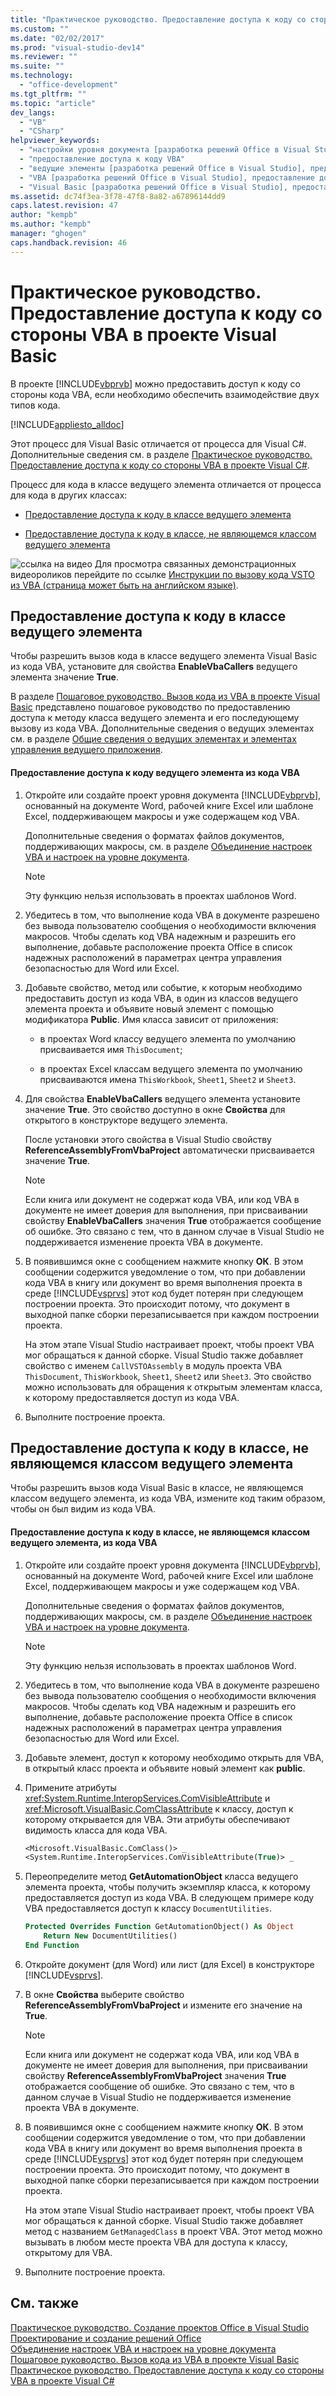 ```yaml
---
title: "Практическое руководство. Предоставление доступа к коду со стороны VBA в проекте Visual Basic"
ms.custom: ""
ms.date: "02/02/2017"
ms.prod: "visual-studio-dev14"
ms.reviewer: ""
ms.suite: ""
ms.technology: 
  - "office-development"
ms.tgt_pltfrm: ""
ms.topic: "article"
dev_langs: 
  - "VB"
  - "CSharp"
helpviewer_keywords: 
  - "настройки уровня документа [разработка решений Office в Visual Studio], предоставление доступа к коду"
  - "предоставление доступа к коду VBA"
  - "ведущие элементы [разработка решений Office в Visual Studio], предоставление доступа к коду VBA"
  - "VBA [разработка решений Office в Visual Studio], предоставление доступа к коду (настройки уровня документа)"
  - "Visual Basic [разработка решений Office в Visual Studio], предоставление доступа к коду VBA"
ms.assetid: dc74f3ea-3f78-47f8-8a82-a67896144dd9
caps.latest.revision: 47
author: "kempb"
ms.author: "kempb"
manager: "ghogen"
caps.handback.revision: 46
---
```

# Практическое руководство. Предоставление доступа к коду со стороны VBA в проекте Visual Basic
  В проекте [!INCLUDE[vbprvb](../sharepoint/includes/vbprvb-md.md)] можно предоставить доступ к коду со стороны кода VBA, если необходимо обеспечить взаимодействие двух типов кода.  
  
 [!INCLUDE[appliesto_alldoc](../vsto/includes/appliesto-alldoc-md.md)]  
  
 Этот процесс для Visual Basic отличается от процесса для Visual C\#.  Дополнительные сведения см. в разделе [Практическое руководство. Предоставление доступа к коду со стороны VBA в проекте Visual C&#35;](../vsto/how-to-expose-code-to-vba-in-a-visual-csharp-project.md).  
  
 Процесс для кода в классе ведущего элемента отличается от процесса для кода в других классах:  
  
-   [Предоставление доступа к коду в классе ведущего элемента](#HostItemCode)  
  
-   [Предоставление доступа к коду в классе, не являющемся классом ведущего элемента](#NonHostItem)  
  
 ![ссылка на видео](../vsto/media/playvideo.png "ссылка на видео") Для просмотра связанных демонстрационных видеороликов перейдите по ссылке [Инструкции по вызову кода VSTO из VBA \(страница может быть на английском языке\)](http://go.microsoft.com/fwlink/?LinkId=136757).  
  
##  <a name="HostItemCode"></a> Предоставление доступа к коду в классе ведущего элемента  
 Чтобы разрешить вызов кода в классе ведущего элемента Visual Basic из кода VBA, установите для свойства **EnableVbaCallers** ведущего элемента значение **True**.  
  
 В разделе [Пошаговое руководство. Вызов кода из VBA в проекте Visual Basic](../vsto/walkthrough-calling-code-from-vba-in-a-visual-basic-project.md) представлено пошаговое руководство по предоставлению доступа к методу класса ведущего элемента и его последующему вызову из кода VBA.  Дополнительные сведения о ведущих элементах см. в разделе [Общие сведения о ведущих элементах и элементах управления ведущего приложения](../vsto/host-items-and-host-controls-overview.md).  
  
#### Предоставление доступа к коду ведущего элемента из кода VBA  
  
1.  Откройте или создайте проект уровня документа [!INCLUDE[vbprvb](../sharepoint/includes/vbprvb-md.md)], основанный на документе Word, рабочей книге Excel или шаблоне Excel, поддерживающем макросы и уже содержащем код VBA.  
  
     Дополнительные сведения о форматах файлов документов, поддерживающих макросы, см. в разделе [Объединение настроек VBA и настроек на уровне документа](../vsto/combining-vba-and-document-level-customizations.md).  
  
    > [!NOTE]  
    >  Эту функцию нельзя использовать в проектах шаблонов Word.  
  
2.  Убедитесь в том, что выполнение кода VBA в документе разрешено без вывода пользователю сообщения о необходимости включения макросов.  Чтобы сделать код VBA надежным и разрешить его выполнение, добавьте расположение проекта Office в список надежных расположений в параметрах центра управления безопасностью для Word или Excel.  
  
3.  Добавьте свойство, метод или событие, к которым необходимо предоставить доступ из кода VBA, в один из классов ведущего элемента проекта и объявите новый элемент с помощью модификатора **Public**.  Имя класса зависит от приложения:  
  
    -   в проектах Word классу ведущего элемента по умолчанию присваивается имя `ThisDocument`;  
  
    -   в проектах Excel классам ведущего элемента по умолчанию присваиваются имена `ThisWorkbook`, `Sheet1`, `Sheet2` и `Sheet3`.  
  
4.  Для свойства **EnableVbaCallers** ведущего элемента установите значение **True**.  Это свойство доступно в окне **Свойства** для открытого в конструкторе ведущего элемента.  
  
     После установки этого свойства в Visual Studio свойству **ReferenceAssemblyFromVbaProject** автоматически присваивается значение **True**.  
  
    > [!NOTE]  
    >  Если книга или документ не содержат кода VBA, или код VBA в документе не имеет доверия для выполнения, при присваивании свойству **EnableVbaCallers** значения **True** отображается сообщение об ошибке.  Это связано с тем, что в данном случае в Visual Studio не поддерживается изменение проекта VBA в документе.  
  
5.  В появившимся окне с сообщением нажмите кнопку **ОК**.  В этом сообщении содержится уведомление о том, что при добавлении кода VBA в книгу или документ во время выполнения проекта в среде [!INCLUDE[vsprvs](../sharepoint/includes/vsprvs-md.md)] этот код будет потерян при следующем построении проекта.  Это происходит потому, что документ в выходной папке сборки перезаписывается при каждом построении проекта.  
  
     На этом этапе Visual Studio настраивает проект, чтобы проект VBA мог обращаться к данной сборке.  Visual Studio также добавляет свойство с именем `CallVSTOAssembly` в модуль проекта VBA `ThisDocument`, `ThisWorkbook`, `Sheet1`, `Sheet2` или `Sheet3`.  Это свойство можно использовать для обращения к открытым элементам класса, к которому предоставляется доступ из кода VBA.  
  
6.  Выполните построение проекта.  
  
##  <a name="NonHostItem"></a> Предоставление доступа к коду в классе, не являющемся классом ведущего элемента  
 Чтобы разрешить вызов кода Visual Basic в классе, не являющемся классом ведущего элемента, из кода VBA, измените код таким образом, чтобы он был видим из кода VBA.  
  
#### Предоставление доступа к коду в классе, не являющемся классом ведущего элемента, из кода VBA  
  
1.  Откройте или создайте проект уровня документа [!INCLUDE[vbprvb](../sharepoint/includes/vbprvb-md.md)], основанный на документе Word, рабочей книге Excel или шаблоне Excel, поддерживающем макросы и уже содержащем код VBA.  
  
     Дополнительные сведения о форматах файлов документов, поддерживающих макросы, см. в разделе [Объединение настроек VBA и настроек на уровне документа](../vsto/combining-vba-and-document-level-customizations.md).  
  
    > [!NOTE]  
    >  Эту функцию нельзя использовать в проектах шаблонов Word.  
  
2.  Убедитесь в том, что выполнение кода VBA в документе разрешено без вывода пользователю сообщения о необходимости включения макросов.  Чтобы сделать код VBA надежным и разрешить его выполнение, добавьте расположение проекта Office в список надежных расположений в параметрах центра управления безопасностью для Word или Excel.  
  
3.  Добавьте элемент, доступ к которому необходимо открыть для VBA, в открытый класс проекта и объявите новый элемент как **public**.  
  
4.  Примените атрибуты <xref:System.Runtime.InteropServices.ComVisibleAttribute> и <xref:Microsoft.VisualBasic.ComClassAttribute> к классу, доступ к которому открывается для VBA.  Эти атрибуты обеспечивают видимость класса для кода VBA.  
  
    ```vb  
    <Microsoft.VisualBasic.ComClass()> _  
    <System.Runtime.InteropServices.ComVisibleAttribute(True)> _  
    ```  
  
5.  Переопределите метод **GetAutomationObject** класса ведущего элемента проекта, чтобы получить экземпляр класса, к которому предоставляется доступ из кода VBA.  В следующем примере коду VBA предоставляется доступ к классу `DocumentUtilities`.  
  
    ```vb  
    Protected Overrides Function GetAutomationObject() As Object  
        Return New DocumentUtilities()  
    End Function  
    ```  
  
6.  Откройте документ \(для Word\) или лист \(для Excel\) в конструкторе [!INCLUDE[vsprvs](../sharepoint/includes/vsprvs-md.md)].  
  
7.  В окне **Свойства** выберите свойство **ReferenceAssemblyFromVbaProject** и измените его значение на **True**.  
  
    > [!NOTE]  
    >  Если книга или документ не содержат кода VBA, или код VBA в документе не имеет доверия для выполнения, при присваивании свойству **ReferenceAssemblyFromVbaProject** значения **True** отображается сообщение об ошибке.  Это связано с тем, что в данном случае в Visual Studio не поддерживается изменение проекта VBA в документе.  
  
8.  В появившимся окне с сообщением нажмите кнопку **ОК**.  В этом сообщении содержится уведомление о том, что при добавлении кода VBA в книгу или документ во время выполнения проекта в среде [!INCLUDE[vsprvs](../sharepoint/includes/vsprvs-md.md)] этот код будет потерян при следующем построении проекта.  Это происходит потому, что документ в выходной папке сборки перезаписывается при каждом построении проекта.  
  
     На этом этапе Visual Studio настраивает проект, чтобы проект VBA мог обращаться к данной сборке.  Visual Studio также добавляет метод с названием `GetManagedClass` в проект VBA.  Этот метод можно вызывать в любом месте проекта VBA для доступа к классу, открытому для VBA.  
  
9. Выполните построение проекта.  
  
## См. также  
 [Практическое руководство. Создание проектов Office в Visual Studio](../vsto/how-to-create-office-projects-in-visual-studio.md)   
 [Проектирование и создание решений Office](../vsto/designing-and-creating-office-solutions.md)   
 [Объединение настроек VBA и настроек на уровне документа](../vsto/combining-vba-and-document-level-customizations.md)   
 [Пошаговое руководство. Вызов кода из VBA в проекте Visual Basic](../vsto/walkthrough-calling-code-from-vba-in-a-visual-basic-project.md)   
 [Практическое руководство. Предоставление доступа к коду со стороны VBA в проекте Visual C&#35;](../vsto/how-to-expose-code-to-vba-in-a-visual-csharp-project.md)  
  
  
